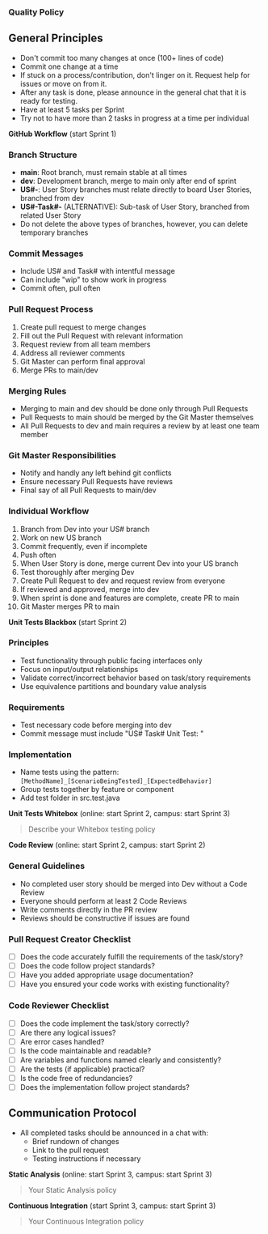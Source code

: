 ### Quality Policy

## General Principles
- Don't commit too many changes at once (100+ lines of code)
- Commit one change at a time
- If stuck on a process/contribution, don't linger on it. Request help for issues or move on from it.
- After any task is done, please announce in the general chat that it is ready for testing.
- Have at least 5 tasks per Sprint
- Try not to have more than 2 tasks in progress at a time per individual

**GitHub Workflow** (start Sprint 1)

### Branch Structure
- **main**: Root branch, must remain stable at all times
- **dev**: Development branch, merge to main only after end of sprint
- **US#-<short description>**: User Story branches must relate directly to board User Stories, branched from dev
- **US#-Task#-<short description>** (ALTERNATIVE): Sub-task of User Story, branched from related User Story
- Do not delete the above types of branches, however, you can delete temporary branches

### Commit Messages
- Include US# and Task# with intentful message
- Can include "wip" to show work in progress
- Commit often, pull often

### Pull Request Process
1. Create pull request to merge changes
2. Fill out the Pull Request with relevant information
3. Request review from all team members
4. Address all reviewer comments
5. Git Master can perform final approval 
6. Merge PRs to main/dev

### Merging Rules
- Merging to main and dev should be done only through Pull Requests
- Pull Requests to main should be merged by the Git Master themselves
- All Pull Requests to dev and main requires a review by at least one team member

### Git Master Responsibilities
- Notify and handly any left behind git conflicts
- Ensure necessary Pull Requests have reviews
- Final say of all Pull Requests to main/dev

### Individual Workflow
1. Branch from Dev into your US# branch
2. Work on new US branch
3. Commit frequently, even if incomplete
4. Push often
5. When User Story is done, merge current Dev into your US branch
6. Test thoroughly after merging Dev
7. Create Pull Request to dev and request review from everyone
8. If reviewed and approved, merge into dev
9. When sprint is done and features are complete, create PR to main
10. Git Master merges PR to main

**Unit Tests Blackbox** (start Sprint 2)

### Principles
- Test functionality through public facing interfaces only
- Focus on input/output relationships
- Validate correct/incorrect behavior based on task/story requirements
- Use equivalence partitions and boundary value analysis

### Requirements
- Test necessary code before merging into dev
- Commit message must include "US# Task# Unit Test: <description>"

### Implementation
- Name tests using the pattern: `[MethodName]_[ScenarioBeingTested]_[ExpectedBehavior]`
- Group tests together by feature or component
- Add test folder in src.test.java

**Unit Tests Whitebox** (online: start Sprint 2, campus: start Sprint 3)
  > Describe your Whitebox testing policy 

**Code Review** (online: start Sprint 2, campus: start Sprint 2)

### General Guidelines
- No completed user story should be merged into Dev without a Code Review
- Everyone should perform at least 2 Code Reviews
- Write comments directly in the PR review
- Reviews should be constructive if issues are found

### Pull Request Creator Checklist
- [ ] Does the code accurately fulfill the requirements of the task/story?
- [ ] Does the code follow project standards?
- [ ] Have you added appropriate usage documentation?
- [ ] Have you ensured your code works with existing functionality?

### Code Reviewer Checklist
- [ ] Does the code implement the task/story correctly?
- [ ] Are there any logical issues?
- [ ] Are error cases handled?
- [ ] Is the code maintainable and readable?
- [ ] Are variables and functions named clearly and consistently?
- [ ] Are the tests (if applicable) practical?
- [ ] Is the code free of redundancies?
- [ ] Does the implementation follow project standards?

## Communication Protocol
- All completed tasks should be announced in a chat with:
  - Brief rundown of changes
  - Link to the pull request
  - Testing instructions if necessary

**Static Analysis**  (online: start Sprint 3, campus: start Sprint 3)
  > Your Static Analysis policy   

**Continuous Integration**  (start Sprint 3, campus: start Sprint 3)
  > Your Continuous Integration policy
